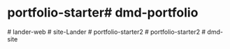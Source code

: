 # portfolio-starter#   d m d - p o r t f o l i o  
 #   l a n d e r - w e b  
 #   s i t e - L a n d e r  
 #   p o r t f o l i o - s t a r t e r 2  
 #   p o r t f o l i o - s t a r t e r 2  
 #   d m d - s i t e  
 